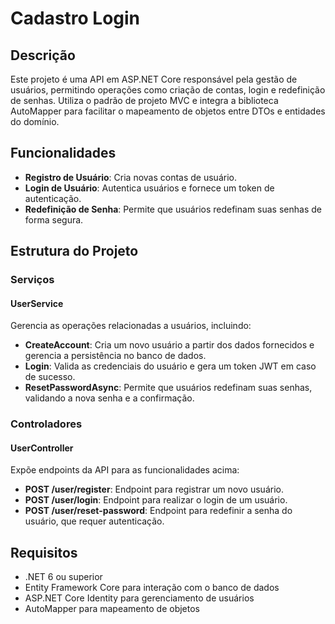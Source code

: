 # Cadastro Login

## Descrição
Este projeto é uma API em ASP.NET Core responsável pela gestão de usuários, permitindo operações como criação de contas, login e redefinição de senhas. Utiliza o padrão de projeto MVC e integra a biblioteca AutoMapper para facilitar o mapeamento de objetos entre DTOs e entidades do domínio.

## Funcionalidades
- **Registro de Usuário**: Cria novas contas de usuário.
- **Login de Usuário**: Autentica usuários e fornece um token de autenticação.
- **Redefinição de Senha**: Permite que usuários redefinam suas senhas de forma segura.

## Estrutura do Projeto

### Serviços

#### UserService
Gerencia as operações relacionadas a usuários, incluindo:
- **CreateAccount**: Cria um novo usuário a partir dos dados fornecidos e gerencia a persistência no banco de dados.
- **Login**: Valida as credenciais do usuário e gera um token JWT em caso de sucesso.
- **ResetPasswordAsync**: Permite que usuários redefinam suas senhas, validando a nova senha e a confirmação.

### Controladores

#### UserController
Expõe endpoints da API para as funcionalidades acima:
- **POST /user/register**: Endpoint para registrar um novo usuário.
- **POST /user/login**: Endpoint para realizar o login de um usuário.
- **POST /user/reset-password**: Endpoint para redefinir a senha do usuário, que requer autenticação.

## Requisitos
- .NET 6 ou superior
- Entity Framework Core para interação com o banco de dados
- ASP.NET Core Identity para gerenciamento de usuários
- AutoMapper para mapeamento de objetos



